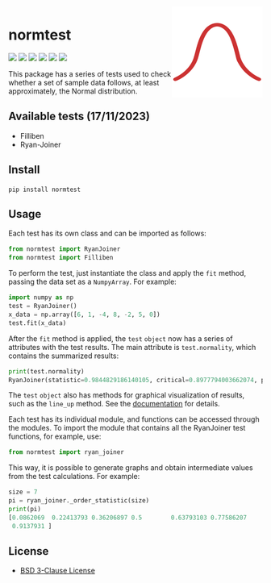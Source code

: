 <img src="https://raw.githubusercontent.com/puzzle-in-a-mug/normtest/main/docs/_static/favicon-180x180.png" align="right" />

# normtest

<img src="https://img.shields.io/badge/Python-FFD43B?style=for-the-badge&logo=python&logoColor=blue"> <img src="https://img.shields.io/badge/numpy-%23013243.svg?style=for-the-badge&logo=numpy&logoColor=white"> <img src="https://img.shields.io/badge/SciPy-%230C55A5.svg?style=for-the-badge&logo=scipy&logoColor=%white"> <img src="https://img.shields.io/badge/Pandas-2C2D72?style=for-the-badge&logo=pandas&logoColor=white"> <img src="https://img.shields.io/badge/Matplotlib-%23ffffff.svg?style=for-the-badge&logo=Matplotlib&logoColor=black"> <img src="https://img.shields.io/badge/License-BSD%203--Clause-blue.svg">

This package has a series of tests used to check whether a set of sample data follows, at least approximately, the Normal distribution.

## Available tests (17/11/2023)

- Filliben
- Ryan-Joiner


## Install

```
pip install normtest
```

## Usage

Each test has its own class and can be imported as follows:

```python
from normtest import RyanJoiner
from normtest import Filliben
```

To perform the test, just instantiate the class and apply the ``fit`` method, passing the data set as a ``NumpyArray``. For example:

```python
import numpy as np
test = RyanJoiner()
x_data = np.array([6, 1, -4, 8, -2, 5, 0])
test.fit(x_data)
```


After the ``fit`` method is applied, the ``test`` ``object`` now has a series of attributes with the test results. The main attribute is ``test.normality``, which contains the summarized results:

```python
print(test.normality)
RyanJoiner(statistic=0.9844829186140105, critical=0.8977794003662074, p_value='p > 0.100', conclusion='Fail to reject H₀')
```

The ``test`` ``object`` also has methods for graphical visualization of results, such as the ``line_up`` method. See the [documentation](https://normtest.readthedocs.io/en/latest/source/ryan_joiner/RyanJoiner.html) for details.


Each test has its individual module, and functions can be accessed through the modules. To import the module that contains all the RyanJoiner test functions, for example, use:

```python
from normtest import ryan_joiner
```

This way, it is possible to generate graphs and obtain intermediate values from the test calculations. For example:

```python
size = 7
pi = ryan_joiner._order_statistic(size)
print(pi)
[0.0862069  0.22413793 0.36206897 0.5        0.63793103 0.77586207
 0.9137931 ]
```




## License

- [BSD 3-Clause License](https://github.com/puzzle-in-a-mug/normtest/blob/main/LICENSE)
